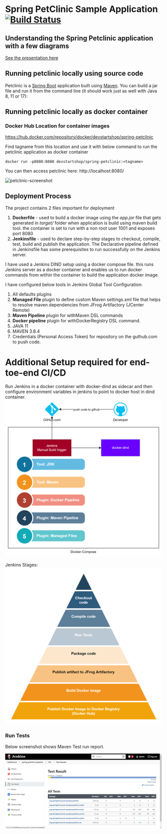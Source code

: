 # Spring PetClinic Sample Application [![Build Status](https://github.com/spring-projects/spring-petclinic/actions/workflows/maven-build.yml/badge.svg)](https://github.com/spring-projects/spring-petclinic/actions/workflows/maven-build.yml)

## Understanding the Spring Petclinic application with a few diagrams
<a href="https://speakerdeck.com/michaelisvy/spring-petclinic-sample-application">See the presentation here</a>

## Running petclinic locally using source code
Petclinic is a [Spring Boot](https://spring.io/guides/gs/spring-boot) application built using [Maven](https://spring.io/guides/gs/maven/). You can build a jar file and run it from the command line (it should work just as well with Java 8, 11 or 17):

## Running petclinic locally as docker container
### Docker Hub Location for container images
https://hub.docker.com/repository/docker/devstartshop/spring-petclinic

Find tagname from this location and use it with below command to run the petclinic application as docker container
```
docker run -p8080:8080 devstartshop/spring-petclinic:<tagname>
```

You can then access petclinic here: http://localhost:8080/

<img width="1042" alt="petclinic-screenshot" src="https://cloud.githubusercontent.com/assets/838318/19727082/2aee6d6c-9b8e-11e6-81fe-e889a5ddfded.png">

## Deployment Process
The project contains 2 files important for deployment
1. **Dockerfile** - used to build a docker image using the _app.jar_ file that gets generated in _target/_ folder when application is build using maven build tool. the container is set to run with a non root user 1001 and exposes port 8080
2. **Jenkinsfile** - used to declare step-by-step stages to checkout, compile, test, build and publish the application. The Declarative pipeline defined in Jenkinsfile has some prerequisites to run successfully on the Jenkins server.

I have used a Jenkins DIND setup using a docker compose file. this runs Jenkins server as a docker container and enables us to run docker commands from within the container to build the application docker image.

I have configured below tools in Jenkins Global Tool Configuration:

1. All defaults plugins
2. **Managed File** plugin to define custom Maven settings.xml file that helps to resolve maven dependencies from JFrog Artifactory (JCenter Remote)
3. **Maven Pipeline** plugin for withMaven DSL commands
4. **Docker pipeline** plugin for withDockerRegistry DSL command.
5. JAVA 11
6. MAVEN 3.8.4
7. Credentials (Personal Access Token) for repository on the guthub.com to push code.


# Additional Setup required for end-toe-end CI/CD
Run Jenkins in a docker container with docker-dind as sidecar and then configure environment variables in jenkins to point to docker host in dind container.
![img_2.png](img_2.png)

Jenkins Stages:
![img_1.png](img_1.png)
### Run Tests
Below screenshot shows Maven Test run report.

![img.png](img.png)
